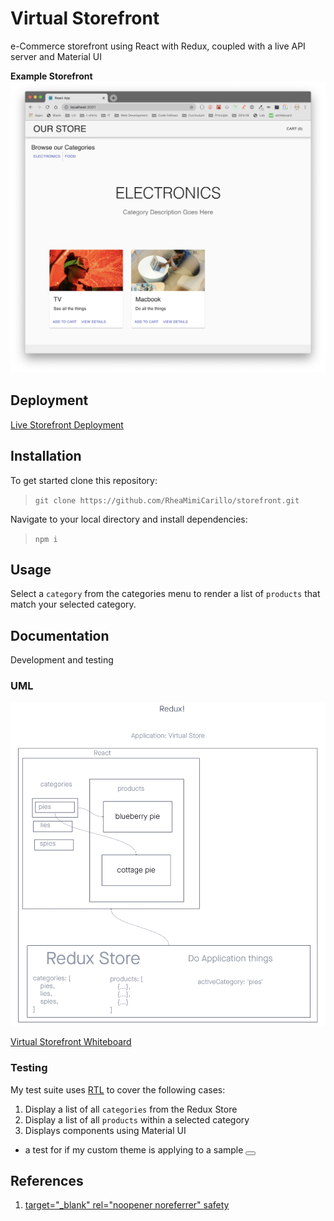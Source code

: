 # Virtual Storefront

e-Commerce storefront using React with Redux, coupled with a live API server and Material UI

**Example Storefront**
![Example Storefront](./images/virtual_storefront_preview.png "Example Storefront")

## Deployment

[Live Storefront Deployment](https://rhea-virtual-storefront.netlify.app)

## Installation

To get started clone this repository:

> `git clone https://github.com/RheaMimiCarillo/storefront.git`

Navigate to your local directory and install dependencies:

> `npm i`

## Usage

Select a `category` from the categories menu to render a list of `products` that match your selected category.

## Documentation

Development and testing

### UML

![Virtual Storefront](./images/virtual_storefront_UML.png "Virtual Storefront")

[Virtual Storefront Whiteboard](https://projects.invisionapp.com/freehand/document/jLBOQqZE5)

### Testing

My test suite uses [RTL](https://testing-library.com/docs/react-testing-library/intro/) to cover the following cases:

1. Display a list of all `categories` from the Redux Store
2. Display a list of all `products` within a selected category
3. Displays components using Material UI
  - a test for if my custom theme is applying to a sample <Button>


## References

1. [target="_blank" rel="noopener noreferrer" safety](https://stackoverflow.com/a/50709724)

